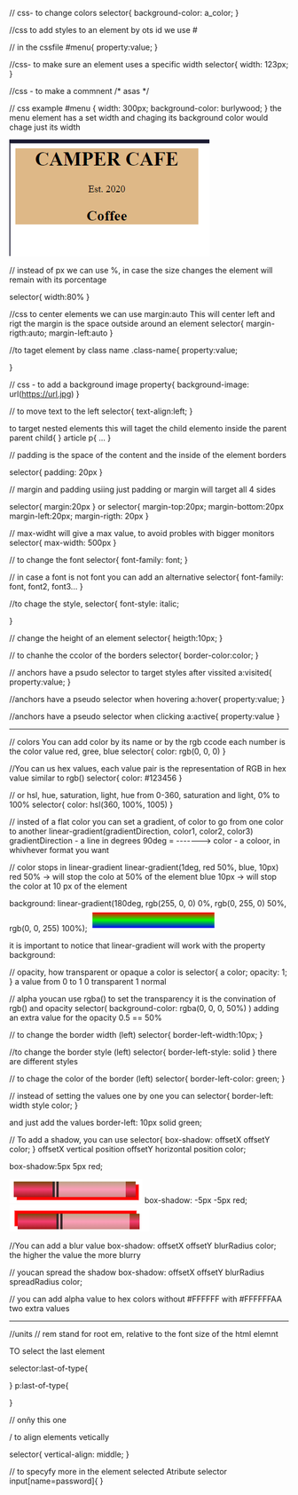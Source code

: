 // css- to change colors
selector{
  background-color: a_color;
}

//css to add styles to an element by ots id we use #
<div id="menu"></id>
// in the cssfile
#menu{
  property:value;
}

//css- to make sure an element uses a specific width
selector{
  width: 123px;
}

//css - to make a commnent
/* asas */

// css example
#menu {
  width: 300px;
  background-color: burlywood;
}
the menu element has a set width and chaging its background color would chage just its width

![alt text](image.png)

// instead of px we can use %, in case the size changes the element will remain with its porcentage

selector{
  width:80%
}

//css to center elements we can use margin:auto 
This will center left and rigt
the margin is the space outside around an element
selector{
  margin-rigth:auto;
  margin-left:auto
}

//to taget element by class name
.class-name{
  property:value;

}

// css - to add a background image
property{
  background-image: url(https://url.jpg)
}

// to move text to the left
selector{
  text-align:left;
}

to target nested elements
<parent>
<child>
</parent>
this will taget the child elemento inside the parent
parent child{
}
article p{
  ...
}
<article>
<p></p>
</article>


// padding
is the space of the content and the inside of the element borders

selector{
  padding: 20px
}

// margin and padding
usiing just padding or margin will target all 4 sides

selector{
   margin:20px 
}
or
selector{
  margin-top:20px;
  margin-bottom:20px
  margin-left:20px;
  margin-rigth: 20px
}

// max-widht will give a max value, to avoid probles with bigger monitors
selector{
  max-width: 500px
}

// to change the font
selector{
  font-family: font;
}

// in case a font is not font you can add an alternative
selector{
  font-family: font, font2, font3...
}

//to chage the style, 
selector{
  font-style: italic;


}

// change the height of an element
selector{
  heigth:10px;
}

// to chanhe the ccolor of the borders
selector{
  border-color:color;
}

// anchors <a> have a psudo selector to target styles after vissited
a:visited{
  property:value;
}

//anchors <a> have a pseudo selector when hovering
a:hover{
  property:value;
}

//anchors <a> have a pseudo selector when clicking
a:active{
  property:value
}

-----
<!-- Learn CSS Colors by Building a Set of Colored Markers -->


// colors
You can add color by its name or by the rgb ccode
each number is the  color value red, gree, blue
selector{
  color: rgb(0, 0, 0)
}

//You can us hex values, each value pair is the representation of RGB in hex value similar to rgb()
selector{
  color: #123456
}

// or hsl, hue, saturation, light, hue from 0-360, saturation and light, 0% to 100%
selector{
  color: hsl(360, 100%, 1005)
}

// insted of a flat color you can set a gradient, of color
to go from one color to another
linear-gradient(gradientDirection, color1, color2, color3)
gradientDirection - a line in degrees 90deg = ------->
color - a coloor, in whivhever format you want

// color stops in linear-gradient
linear-gradient(1deg, red 50%, blue, 10px)
red 50% -> will stop the colo at 50% of the element
blue 10px -> will stop the color at 10 px of the element

background: linear-gradient(180deg, rgb(255, 0, 0) 0%, rgb(0, 255, 0) 50%, rgb(0, 0, 255) 100%);
![alt text](image-1.png)

it is important to notice that linear-gradient
will work with the property
background:

// opacity, 
how transparent or  opaque a color is
selector{
  a color;
  opacity: 1;
}
a value from 0 to 1
0 transparent
1 normal

// alpha
youcan use rgba() to set the transparency
it is the convination of rgb() and opacity
selector(
  background-color: rgba(0, 0, 0, 50%)
)
adding an extra value for the opacity
0.5 == 50%


// to change the border width (left)
selector{
  border-left-width:10px;
}

//to change the border style (left)
selector{
  border-left-style: solid
}
there are different styles

// to chage the color of the border (left)
selector{
  border-left-color: green;
}

// instead of setting the values one by one you can
selector{
  border-left: width style color;
}

and just add the values
border-left: 10px solid green;


// To add a shadow, you can use
selector{
  box-shadow: offsetX offsetY  color;
}
offsetX vertical position
offsetY horizontal position
color;

box-shadow:5px 5px red;

![alt text](image-2.png)
 box-shadow: -5px -5px red;
![alt text](image-3.png)

//You can add a blur value
box-shadow: offsetX offsetY blurRadius color;
the higher the value the more blurry


// youcan spread the shadow
box-shadow: offsetX offsetY blurRadius spreadRadius color;


// you can add alpha value to hex colors
without
#FFFFFF
with
#FFFFFFAA
two extra values

---------------------------------------------------
//units
// rem stand for root em, relative to the font size of the html elemnt

TO select the last element 

selector:last-of-type{

}
p:last-of-type{

}
<p></p>
<p></p>
<p></p> // onñy this one


/ to align elements vetically

selector{
  vertical-align: middle;
}

// to specyfy more in the element selected
Atribute selector
input[name=password]{
}